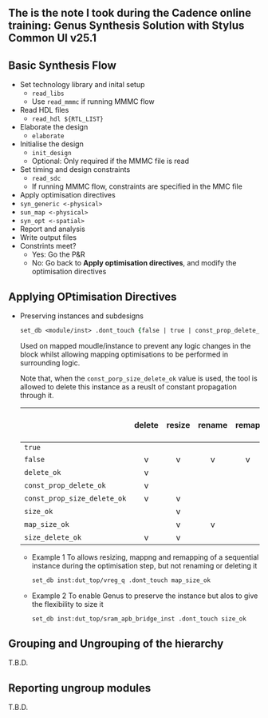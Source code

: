 ## The is the note I took during the Cadence online training: Genus Synthesis Solution with Stylus Common UI v25.1

## Basic Synthesis Flow
- Set technology library and inital setup
  - ```read_libs``` 
  - Use ```read_mmmc``` if running MMMC flow
- Read HDL files
  - ```read_hdl ${RTL_LIST}```
- Elaborate the design
  - ```elaborate```
- Initialise the design
  - ```init_design```
  - Optional: Only required if the MMMC file is read
- Set timing and design constraints
  - ```read_sdc```
  - If running MMMC flow, constraints are specified in the MMC file
- Apply optimisation directives
- ```syn_generic <-physical>```
- ```sun_map <-physical>```
- ```syn_opt <-spatial>```
- Report and analysis
- Write output files
- Constrints meet?
  - Yes: Go the P&R
  - No: Go back to **Apply optimisation directives**, and modify the optimisation directives

## Applying OPtimisation Directives

* Preserving instances and subdesigns
  ```Tcl
  set_db <module/inst> .dont_touch {false | true | const_prop_delete_ok | const_prop_size_deleete_ok | delete_ok | map_size_ok | size_ok | size_delete_ok}
  ```
  Used on mapped moudle/instance to prevent any logic changes in the block whilst allowing mapping optimisations to be performed in surrounding logic.

  Note that, when the ```const_porp_size_delete_ok``` value is used, the tool is allowed to delete this instance as a reuslt of constant propagation through it.

  ||delete|resize|rename|remap|Propagate constant through|
  |:--|:--:|:--:|:--:|:--:|:--:|
  |```true```||||||
  |```false```|v|v|v|v|v|
  |```delete_ok```|v|||||
  |```const_prop_delete_ok```|v||||v|
  |```const_prop_size_delete_ok```|v|v|||v|
  |```size_ok```||v||||
  |```map_size_ok```||v|v|
  |```size_delete_ok```|v|v||||

  * Example 1
    To allows resizing, mappng and remapping of a sequential instance during the optimisation step, but not renaming or deleting it
    ```Tcl
    set_db inst:dut_top/vreg_q .dont_touch map_size_ok
    ```
  * Example 2
    To enable Genus to preserve the instance but alos to give the flexibility to size it
    ```Tcl
    set_db inst:dut_top/sram_apb_bridge_inst .dont_touch size_ok
    ```
## Grouping and Ungrouping of the hierarchy
T.B.D.

## Reporting ungroup modules
T.B.D.
